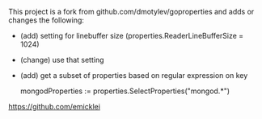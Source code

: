 This project is a fork from github.com/dmotylev/goproperties and adds or changes the following:

- (add) setting for linebuffer size (properties.ReaderLineBufferSize = 1024)
- (change) use that setting
- (add) get a subset of properties based on regular expression on key
   
   mongodProperties := properties.SelectProperties("mongod.*")

https://github.com/emicklei